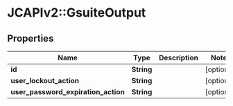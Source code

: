 # JCAPIv2::GsuiteOutput

## Properties
Name | Type | Description | Notes
------------ | ------------- | ------------- | -------------
**id** | **String** |  | [optional] 
**user_lockout_action** | **String** |  | [optional] 
**user_password_expiration_action** | **String** |  | [optional] 


